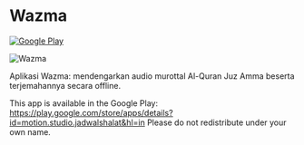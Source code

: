 # Wazma

[<img src="https://github.com/AfriwanAhda/AfriwanAhda-Wazma/blob/master/app/src/main/res/drawable/google-play-badge.png" alt="Google Play"/>](https://play.google.com/store/apps/details?id=motion.studio.jadwalshalat&hl=in)

![Wazma](https://lh3.googleusercontent.com/qFifmzQxsukNo0DfJiH2SlBNtYOL3EZYU6uYmN1M0IzASF4EiREZt3hjaUAb6lo2UaQ=w300)

Aplikasi Wazma: mendengarkan audio murottal Al-Quran Juz Amma beserta terjemahannya secara offline.

This app is available in the Google Play:
https://play.google.com/store/apps/details?id=motion.studio.jadwalshalat&hl=in
Please do not redistribute under your own name.
